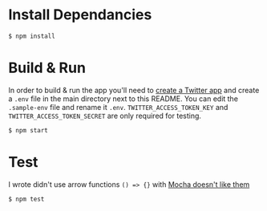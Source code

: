 # Install Dependancies

```
$ npm install
```

# Build & Run

In order to build & run the app you'll need to [create a Twitter app](https://apps.twitter.com/app/new) and create a `.env` file in the main directory next to this README. You can edit the `.sample-env` file and rename it `.env`. `TWITTER_ACCESS_TOKEN_KEY` and `TWITTER_ACCESS_TOKEN_SECRET` are only required for testing.

```
$ npm start
```

# Test

I wrote didn't use arrow functions `() => {}` with [Mocha doesn't like them](http://mochajs.org/#arrow-functions)

```
$ npm test
```
